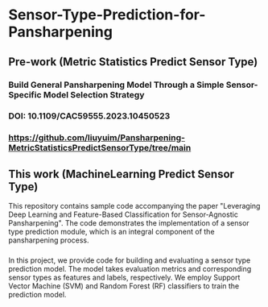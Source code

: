 # Sensor-Type-Prediction-for-Pansharpening
## Pre-work (Metric Statistics Predict Sensor Type)
### Build General Pansharpening Model Through a Simple Sensor-Specific Model Selection Strategy
### DOI: 10.1109/CAC59555.2023.10450523
### https://github.com/liuyuim/Pansharpening-MetricStatisticsPredictSensorType/tree/main
## This work (MachineLearning Predict Sensor Type)
This repository contains sample code accompanying the paper "Leveraging Deep Learning and Feature-Based Classification for Sensor-Agnostic Pansharpening". The code demonstrates the implementation of a sensor type prediction module, which is an integral component of the pansharpening process.
###
In this project, we provide code for building and evaluating a sensor type prediction model. The model takes evaluation metrics and corresponding sensor types as features and labels, respectively. We employ Support Vector Machine (SVM) and Random Forest (RF) classifiers to train the prediction model.
